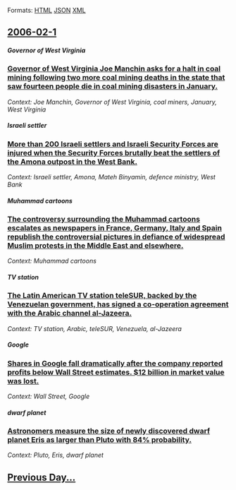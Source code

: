 
Formats: [HTML](2006/02/1/index.html)  [JSON](2006/02/1/index.json)  [XML](2006/02/1/index.xml)  

## [2006-02-1](/news/2006/02/1/index.md)

##### Governor of West Virginia
### [ Governor of West Virginia Joe Manchin asks for a halt in coal mining following two more coal mining deaths in the state that saw fourteen people die in coal mining disasters in January. ](/news/2006/02/1/governor-of-west-virginia-joe-manchin-asks-for-a-halt-in-coal-mining-following-two-more-coal-mining-deaths-in-the-state-that-saw-fourteen-p.md)
_Context: Joe Manchin, Governor of West Virginia, coal miners, January, West Virginia_

##### Israeli settler
### [ More than 200 Israeli settlers and Israeli Security Forces are injured when the Security Forces brutally beat the settlers of the Amona outpost in the West Bank. ](/news/2006/02/1/more-than-200-israeli-settlers-and-israeli-security-forces-are-injured-when-the-security-forces-brutally-beat-the-settlers-of-the-amona-out.md)
_Context: Israeli settler, Amona, Mateh Binyamin, defence ministry, West Bank_

##### Muhammad cartoons
### [ The controversy surrounding the Muhammad cartoons escalates as newspapers in France, Germany, Italy and Spain republish the controversial pictures in defiance of widespread Muslim protests in the Middle East and elsewhere.](/news/2006/02/1/the-controversy-surrounding-the-muhammad-cartoons-escalates-as-newspapers-in-france-germany-italy-and-spain-republish-the-controversial-p.md)
_Context: Muhammad cartoons_

##### TV station
### [ The Latin American TV station teleSUR, backed by the Venezuelan government, has signed a co-operation agreement with the Arabic channel al-Jazeera. ](/news/2006/02/1/the-latin-american-tv-station-telesur-backed-by-the-venezuelan-government-has-signed-a-co-operation-agreement-with-the-arabic-channel-al.md)
_Context: TV station, Arabic, teleSUR, Venezuela, al-Jazeera_

##### Google
### [ Shares in Google fall dramatically after the company reported profits below Wall Street estimates. $12 billion in market value was lost. ](/news/2006/02/1/shares-in-google-fall-dramatically-after-the-company-reported-profits-below-wall-street-estimates-12-billion-in-market-value-was-lost.md)
_Context: Wall Street, Google_

##### dwarf planet
### [ Astronomers measure the size of newly discovered dwarf planet Eris as larger than Pluto with 84% probability. ](/news/2006/02/1/astronomers-measure-the-size-of-newly-discovered-dwarf-planet-eris-as-larger-than-pluto-with-84-probability.md)
_Context: Pluto, Eris, dwarf planet_

## [Previous Day...](/news/2006/01/31/index.md)

